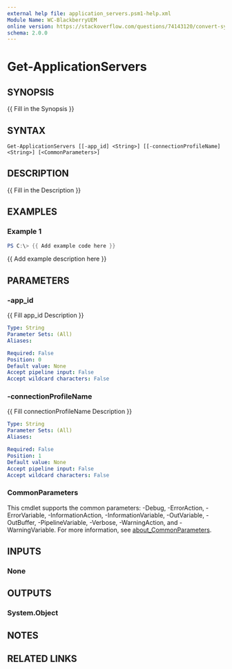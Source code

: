 ```yaml
---
external help file: application_servers.psm1-help.xml
Module Name: WC-BlackberryUEM
online version: https://stackoverflow.com/questions/74143120/convert-system-security-securestring-to-base64string
schema: 2.0.0
---
```


# Get-ApplicationServers

## SYNOPSIS
{{ Fill in the Synopsis }}

## SYNTAX

```
Get-ApplicationServers [[-app_id] <String>] [[-connectionProfileName] <String>] [<CommonParameters>]
```

## DESCRIPTION
{{ Fill in the Description }}

## EXAMPLES

### Example 1
```powershell
PS C:\> {{ Add example code here }}
```

{{ Add example description here }}

## PARAMETERS

### -app_id
{{ Fill app_id Description }}

```yaml
Type: String
Parameter Sets: (All)
Aliases:

Required: False
Position: 0
Default value: None
Accept pipeline input: False
Accept wildcard characters: False
```

### -connectionProfileName
{{ Fill connectionProfileName Description }}

```yaml
Type: String
Parameter Sets: (All)
Aliases:

Required: False
Position: 1
Default value: None
Accept pipeline input: False
Accept wildcard characters: False
```

### CommonParameters
This cmdlet supports the common parameters: -Debug, -ErrorAction, -ErrorVariable, -InformationAction, -InformationVariable, -OutVariable, -OutBuffer, -PipelineVariable, -Verbose, -WarningAction, and -WarningVariable. For more information, see [about_CommonParameters](http://go.microsoft.com/fwlink/?LinkID=113216).

## INPUTS

### None

## OUTPUTS

### System.Object
## NOTES

## RELATED LINKS
